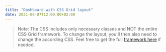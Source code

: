 ```yaml
---
title: "Dashboard with CSS Grid layout"
date: 2021-06-07T12:00:00+02:00
---
```

 
> Note: The CSS includes only necessary classes and NOT the entire CSS Grid framework. To change the layout, you'll then also need to change the according CSS. 
> Feel free to get the full [framework here](/page-templates/css-grid-framework) if needed.